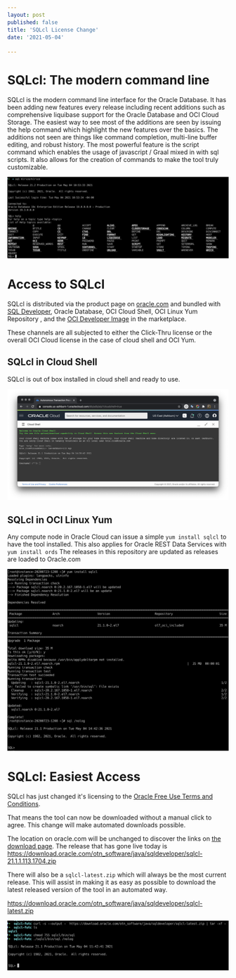 ```yaml
---
layout: post
published: false
title: 'SQLcl License Change'
date: '2021-05-04'

---
```


# SQLcl: The modern command line

SQLcl is the modern command line interface for the Oracle Database. It has been adding new features every release including recent additions such as comprehensive liquibase support for the Oracle Database and OCI Cloud Storage. The easiest way to see most of the additions are seen by issuing the help command which highlight the new features over the basics. The additions not seen are things like command completion, multi-line buffer editing, and robust history. The most powerful feature is the script command which enables the usage of javascript / Graal mixed in with sql scripts. It also allows for the creation of commands to make the tool truly customizable.

![](/img/sqlcl-help.png)


 # Access to SQLcl

 SQLcl is distributed via the product page on [oracle.com](https://www.oracle.com/tools/downloads/sqlcl-downloads.html) and bundled with [SQL Developer](https://www.oracle.com/database/technologies/appdev/sqldeveloper-landing.html), Oracle Database, OCI Cloud Shell, OCI Linux Yum Repository , and the [OCI Developer Image](https://console.us-ashburn-1.oraclecloud.com/marketplace/application/54030984/overview) in the marketplace.

 These channels are all subjected to either the Click-Thru license or the overall OCI Cloud license in the case of cloud shell and OCI Yum.


## SQLcl in Cloud Shell

SQLcl is out of box installed in cloud shell and ready to use.

![](/img/sqlcl-cloudshell.png)

## SQLcl in OCI Linux Yum

Any compute node in Oracle Cloud can issue a simple `yum install sqlcl` to have the tool installed. This also applies for Oracle REST Data Services with `yum install ords` The releases in this repository are updated as releases are loaded to Oracle.com

![](/img/sqlcl-oci-yum.png)



# SQLcl: Easiest Access

SQLcl has just changed it's licensing to the [Oracle Free Use Terms and Conditions](https://www.oracle.com/downloads/licenses/oracle-free-license.html).

That means the tool can now be downloaded without a manual click to agree. This change will make automated downloads possible.

The location on oracle.com will be unchanged to discover the links on [the download page](https://www.oracle.com/tools/downloads/sqlcl-downloads.html). The release that has gone live today is  
https://download.oracle.com/otn_software/java/sqldeveloper/sqlcl-21.1.1.113.1704.zip

There will also be a `sqlcl-latest.zip` which will always be the most current release. This will assist in making it as easy as possible to download the latest released version of the tool in an automated way. 

https://download.oracle.com/otn_software/java/sqldeveloper/sqlcl-latest.zip


![](/img/sqlcl-via-curl.png)
